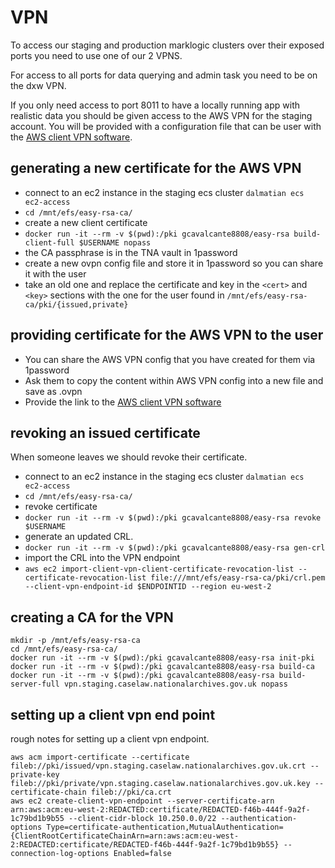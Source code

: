 # VPN

To access our staging and production marklogic clusters over their exposed
ports you need to use one of our 2 VPNS.

For access to all ports for data querying and admin task you need to be on the
dxw VPN.

If you only need access to port 8011 to have a locally running app with
realistic data you should be given access to the AWS VPN for the staging
account. You will be provided with a configuration file that can be user with
the [AWS client VPN software](https://aws.amazon.com/vpn/client-vpn-download/).

## generating a new certificate for the AWS VPN

- connect to an ec2 instance in the staging ecs cluster `dalmatian ecs
  ec2-access`
- `cd /mnt/efs/easy-rsa-ca/`
- create a new client certificate
- `docker run -it --rm -v $(pwd):/pki gcavalcante8808/easy-rsa build-client-full $USERNAME nopass`
- the CA passphrase is in the TNA vault in 1password
- create a new  ovpn config file and store it in 1password so you can share it
  with the user
- take an old one and replace the certificate and key in the `<cert>` and `<key>` sections with the one for the user found in `/mnt/efs/easy-rsa-ca/pki/{issued,private}`

## providing certificate for the AWS VPN to the user

- You can share the AWS VPN config that you have created for them via 1password
- Ask them to copy the content within AWS VPN config into a new file and save as .ovpn
- Provide the link to the [AWS client VPN software](https://aws.amazon.com/vpn/client-vpn-download/)

## revoking an issued certificate

When someone leaves we should revoke their certificate.

- connect to an ec2 instance in the staging ecs cluster `dalmatian ecs
  ec2-access`
- `cd /mnt/efs/easy-rsa-ca/`
- revoke certificate
- `docker run -it --rm -v $(pwd):/pki gcavalcante8808/easy-rsa revoke
  $USERNAME`
- generate an updated CRL.
- `docker run -it --rm -v $(pwd):/pki gcavalcante8808/easy-rsa gen-crl`
- import the CRL into the VPN endpoint
- `aws ec2 import-client-vpn-client-certificate-revocation-list
  --certificate-revocation-list file:///mnt/efs/easy-rsa-ca/pki/crl.pem
  --client-vpn-endpoint-id $ENDPOINTID --region eu-west-2`

## creating a CA for the VPN


```
mkdir -p /mnt/efs/easy-rsa-ca
cd /mnt/efs/easy-rsa-ca/
docker run -it --rm -v $(pwd):/pki gcavalcante8808/easy-rsa init-pki
docker run -it --rm -v $(pwd):/pki gcavalcante8808/easy-rsa build-ca
docker run -it --rm -v $(pwd):/pki gcavalcante8808/easy-rsa build-server-full vpn.staging.caselaw.nationalarchives.gov.uk nopass
```

## setting up a client vpn end point
rough notes for setting up a client vpn endpoint.

```
aws acm import-certificate --certificate fileb://pki/issued/vpn.staging.caselaw.nationalarchives.gov.uk.crt --private-key fileb://pki/private/vpn.staging.caselaw.nationalarchives.gov.uk.key --certificate-chain fileb://pki/ca.crt
aws ec2 create-client-vpn-endpoint --server-certificate-arn arn:aws:acm:eu-west-2:REDACTED:certificate/REDACTED-f46b-444f-9a2f-1c79bd1b9b55 --client-cidr-block 10.250.0.0/22 --authentication-options Type=certificate-authentication,MutualAuthentication={ClientRootCertificateChainArn=arn:aws:acm:eu-west-2:REDACTED:certificate/REDACTED-f46b-444f-9a2f-1c79bd1b9b55} --connection-log-options Enabled=false

```

